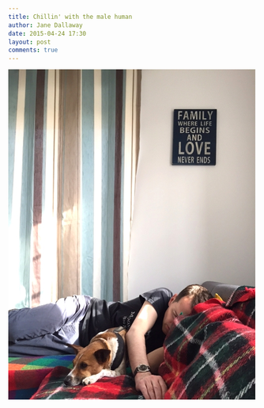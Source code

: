 ```yaml
---
title: Chillin' with the male human
author: Jane Dallaway
date: 2015-04-24 17:30
layout: post
comments: true
---
```


<div><a href="/media/tp_IMG_0666.JPG"><img src="/media/tp_thumb_IMG_0666.JPG" width="500" height="667"/></a></div>



  




      